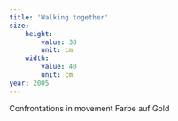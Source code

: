 ```yaml
---
title: 'Walking together'
size:
    height:
        value: 38
        unit: cm
    width:
        value: 40
        unit: cm
year: 2005
---
```


Confrontations in movement
Farbe auf Gold